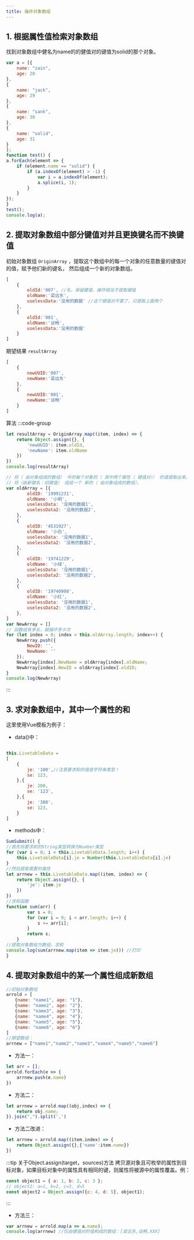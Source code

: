 ```yaml
---
title: 操作对象数组
---
```

## 1. 根据属性值检索对象数组
<!-- 初始对象数组 `OriginArray` ，
```js {3,4,9,14}
[
    {
        key1 : A_value1, 
        key2 : A_value2,
        key3 : A_value3,
    },
    {
        key1 : B_value1,
        key2 : B_value2,
        key3 : B_value3,
    },
    {
        key1 : C_value1,
        key2 : C_value2,
        key3 : C_value3,
    }
]
```
找到key1 == A_value1的对象，然后删除它。 -->

找到对象数组中健名为name的的健值对的键值为solid的那个对象。
```js {14,15}
var a = [{
	name: "zain",
	age: 28
},
{
	name: "jack",
	age: 29
},
{
	name: "sank",
	age: 30
},
{
	name: "solid",
	age: 31
}
];
function test() {
a.forEach(element => {
	if (element.name == "solid") {
		if (a.indexOf(element) > -1) {
			var i = a.indexOf(element);
			a.splice(i, 1);
		}
	}
});
}
test();
console.log(a);
```

<!-- ## 2. 提取对象数组的属性值
初始对象数组 `OriginArray` ，遍历数组，对象的键名为key1对应的键值作为键名，键名为key2对应的键值作为键值，组成一个新的对象。
```js {3,4,8,9,13,14}
[
    {
        key1 : A_value1,
        key2 : A_value2,
        key3 : A_value3,
    },
    {
        key1 : B_value1,
        key2 : B_value2,
        key3 : B_value3,
    },
    {
        key1 : C_value1,
        key2 : C_value2,
        key3 : C_value3,
    }
]
```
期望结果 `resultArray`
```js
{
    A_value1 : A_value2,
    B_value1 : B_value2,
    C_value1 : C_value3
}
```
算法
```js
...
``` -->
<!-- ## 2. 对象数组根据字典替换
初始对象数组 `OriginArray` （目标对象数组，是一个由对象组成的数组）
```js
[
    {
        userId:'value_a1',
        userData:'默认数据'
    },
    {
        userId:'value_b1',
        userData:'默认数据'
    },
    {
        userId:'value_c1',
        userData:'默认数据'
    }
]
```
字典 `directionary` （对象数组）
```js {4,5,9,10,14,15}
[
    {
        //用来检索的值 value_a1 有可能会出现在 初始对象数组 中某个对象的指定属性的值 中
        key_a1 : value_a1,
        key_a2 : value_a2, //将目标对象数组中的检索值替换为此值
        key_a3 : value_a3, 
    },
    {
        key_b1 : value_b1,
        key_b2 : value_b2,
        key_b3 : value_b3,
    },
    {
        key_c1 : value_c1,
        key_c2 : value_c2,
        key_c3 : value_c3,
    }
]
```
期望结果 `resultArray`
```js {3,7,11}
[
    {
        userId:'value_a2', //userId键的值 被替换为 字典中的值
        userData:'默认数据'
    },
    {
        userId:'value_b2',
        userData:'默认数据'
    },
    {
        userId:'value_c2',
        userData:'默认数据'
    }
]
```
:::tip 
或者，不替换被检索值，替换同一对象中其他的键值对的值
:::
期望结果（2） `resultArray`
```js {4,9,13}
[
    {
        userId:'value_a1', //没动
        userData:'value_a2' 
        //userData键的值 由 `默认数据` 换为了 字典中 key_a3键 的 值`value_a2`
    },
    {
        userId:'value_b1',
        userData:'value_b2'
    },
    {
        userId:'value_c1',
        userData:'value_b2'
    }
]
```
算法
```js
...
``` -->

## 2. 提取对象数组中部分键值对并且更换键名而不换键值
初始对象数组 `OriginArray` ，提取这个数组中的每一个对象的任意数量的键值对的值，赋予他们新的键名，
然后组成一个新的对象数组。
```js {3,4}
[
    {
        oldId:'007', //名，保留健值，操作相当于提取键值
        oldName:'梁远东',
        uselessData:'没用的数据' //这个键值对不要了，只提取上面两个
    },
    {
        oldId:'001',
        oldName:'谈畅',
        uselessData:'没用的数据'
    }
]
```
期望结果 `resultArray`
```js {3,4}
[
    {
        newUUID:'007',
        newName:'梁远东'
    },
    {
        newUUID:'001',
        newName:'谈畅'
    }
]
```


算法
:::code-group
```js [方案一] {3,4}
let resultArray = OriginArray.map((item, index) => {
	return Object.assign({}, {
		'newUUID': item.oldId,
		'newName': item.oldName
	})
})
console.log(resultArray)
```
```js [方案二] {4,5,10,11,16,17,22,23}
// 将（ 由对象组成的数组） 中的每个对象的（ 其中两个属性（ 键值对）） 的值提取出来， 给他们一个新的键名，
// 将（由新键名：旧键值） 组成一个 新的（ 由对象组成的数组）。
var oldArray = [{
		oldID: '19991231',
		oldName: '小明',
		uselessData: '没用的数据1',
		uselessData2: '没用的数据2',
	},
	{
		oldID: '4531927',
		oldName: '小白',
		uselessData: '没用的数据1',
		uselessData2: '没用的数据2',
	},
	{
		oldID: '19741229',
		oldName: '小绿',
		uselessData: '没用的数据1',
		uselessData2: '没用的数据2',
	},
	{
        oldID: '19740908',
		oldName: '小红',
		uselessData: '没用的数据1',
		uselessData2: '没用的数据2',
	},
]
var NewArray = []
// 旧数组有多长，就循环多少次
for (let index = 0; index < this.oldArray.length; index++) {
	NewArray.push({
		NewID: '',
		NewName: ''
	});
	NewArray[index].NewName = oldArray[index].oldName;
	NewArray[index].NewID = oldArray[index].oldID;
}
console.log(NewArray)
```
:::
## 3. 求对象数组中，其中一个属性的和
这里使用Vue模板为例子：
* data()中：
```js

this.LivetableData = 
[
    {
        je: '100',//注意要求和的值是字符串类型！
        se: 123,
    },{
        je: 200,
        se: '123',
    },{
        je: '300',
        se: 123,
    }
]
```
* methods中：
```js
SumSubmit() {
//首先将要求和的String类型转换为Number类型
for (var i = 0; i < this.LivetableData.length; i++) {
	this.LivetableData[i].je = Number(this.LivetableData[i].je)
}
//然后提取需要的属性
let arrnew = this.LivetableData.map((item, index) => {
	return Object.assign({}, {
		'je': item.je
	})
})
//求和函数
function sum(arr) {
		var s = 0;
		for (var i = 0; i < arr.length; i++) {
			s += arr[i];
		}
		return s;
	}
//提取对象数组为数组，求和
console.log(sum(arrnew.map(item => item.je))) //打印
}
```
## 4. 提取对象数组中的某一个属性组成新数组
```js
//初始对象数组
arrold = [
　　{name: "name1", age: "1"},
　　{name: "name2", age: "2"},
　　{name: "name3", age: "3"},
　　{name: "name4", age: "4"},
　　{name: "name5", age: "5"},
　　{name: "name6", age: "6"}
]
//期望数组：
arrnew = ["name1","name2","name3","name4","name5","name6"]
```
* 方法一：
```js
let arr = [];
arrold.forEach(e => { 
    arrnew.push(e.name)
})
```
* 方法二：
```js
let arrnew = arrold.map((obj,index) => {
    return obj.name;
}).join(",").split(',')
```
* 方法二改进：
```js
let arrnew = arrold.map((item,index) => {
    return Object.assign({},{'name':item.name})
})
```
:::tip 关于Object.assign(target，sources)方法 
拷贝源对象且可枚举的属性到目标对象，如果目标对象中的属性具有相同的键，则属性将被源中的属性覆盖。例：
```js
const object1 = { a: 1, b: 2, c: 3 }; 
// object2: a=1, b=2, c=3, d=5 
const object2 = Object.assign({c: 4, d: 5}, object1);
```
:::
* 方法三：
```js [算法]
var arrnew = arrold.map(a => a.name);
console.log(arrnew) //仅由键值对的值构成的数组：[梁远东,谈畅,XXX]
```

